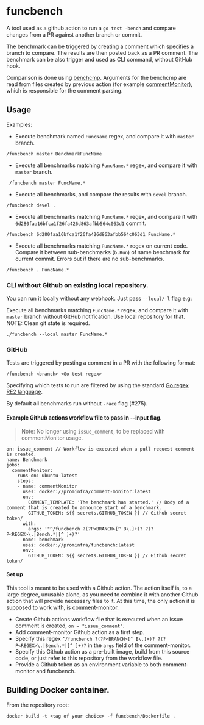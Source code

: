 # funcbench

A tool used as a github action to run a `go test -bench` and compare changes from a PR against another branch or commit. 

The benchmark can be triggered by creating a comment which specifies a branch to compare. The results are then posted back as a PR comment.
The benchmark can be also trigger and used as CLI command, without GitHub hook.

Comparison is done using [benchcmp](https://godoc.org/golang.org/x/tools/cmd/benchcmp). 
Arguments for the benchcmp are read from files created by previous action (for example [commentMonitor](/tools/commentMonitor/main.go)),
which is responsible for the comment parsing.

## Usage

Examples:

* Execute benchmark named `FuncName` regex, and compare it with `master` branch.

 ```
 /funcbench master BenchmarkFuncName
 ```

* Execute all benchmarks matching `FuncName.*` regex, and compare it with `master` branch.
 
```
 /funcbench master FuncName.*
 ```

* Execute all benchmarks, and compare the results with `devel` branch.

 ```
 /funcbench devel .
 ```

* Execute all benchmarks matching `FuncName.*` regex, and compare it with `6d280faa16bfca1f26fa426d863afbb564c063d1` commit.

 ```
 /funcbench 6d280faa16bfca1f26fa426d863afbb564c063d1 FuncName.*
 ```

* Execute all benchmarks matching `FuncName.*` regex on current code. Compare it between sub-benchmarks (`b.Run`) of same benchmark for current commit.
Errors out if there are no sub-benchmarks.

 ```
 /funcbench . FuncName.*
 ```

### CLI without Github on existing local repository.

You can run it locally without any webhook. Just pass `--local/-l` flag e.g:

Execute all benchmarks matching `FuncName.*` regex, and compare it with `master` branch without GitHub notification. 
Use local repository for that. NOTE: Clean git state is required.
 
```
./funcbench --local master FuncName.*
 ```


### GitHub 

Tests are triggered by posting a comment in a PR with the following format:

`/funcbench <branch> <Go test regex>`

Specifying which tests to run are filtered by using the standard [Go regex RE2 language](https://github.com/google/re2/wiki/Syntax).

By default all benchmarks run without `-race` flag (#275).

#### Example Github actions workflow file to pass in --input flag.

> Note: No longer using `issue_comment`, to be replaced with commentMonitor usage.

```
on: issue_comment // Workflow is executed when a pull request comment is created.
name: Benchmark
jobs:
  commentMonitor:
    runs-on: ubuntu-latest
    steps:
    - name: commentMonitor
      uses: docker://prominfra/comment-monitor:latest
      env:
        COMMENT_TEMPLATE: 'The benchmark has started.' // Body of a comment that is created to announce start of a benchmark.
        GITHUB_TOKEN: ${{ secrets.GITHUB_TOKEN }} // Github secret token/
      with:
        args: '"^/funcbench ?(?P<BRANCH>[^ B\.]+)? ?(?P<REGEX>\.|Bench.*|[^ ]+)?'
    - name: benchmark
      uses: docker://prominfra/funcbench:latest
      env:
        GITHUB_TOKEN: ${{ secrets.GITHUB_TOKEN }} // Github secret token/
```

#### Set up

This tool is meant to be used with a Github action. The action itself is, to a large degree, unusable alone, as you need
to combine it with another Github action that will provide necessary files to it. At this time, the only action it is
supposed to work with, is [comment-monitor](https://github.com/prometheus/prombench/tree/master/tools/commentMonitor).

- Create Github actions workflow file that is executed when an issue comment is created, `on = "issue_comment"`.
- Add comment-monitor Github action as a first step.
- Specify this regex `^/funcbench ?(?P<BRANCH>[^ B\.]+)? ?(?P<REGEX>\.|Bench.*|[^ ]+)?` in the `args` field of the comment-monitor.
- Specify this Github action as a pre-built image, build from this source code, or just refer to this repository from the workflow file.
- Provide a Github token as an environment variable to both comment-monitor and funcbench.

## Building Docker container.

From the repository root:

`docker build -t <tag of your choice> -f funcbench/Dockerfile .`